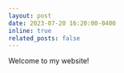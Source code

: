 ```yaml
---
layout: post
date: 2023-07-20 16:20:00-0400
inline: true
related_posts: false
---
```


Welcome to my website!
